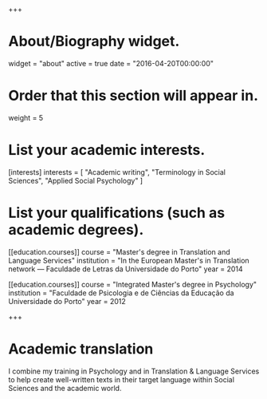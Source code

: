 +++
# About/Biography widget.
widget = "about"
active = true
date = "2016-04-20T00:00:00"

# Order that this section will appear in.
weight = 5

# List your academic interests.
[interests]
  interests = [
    "Academic writing",
    "Terminology in Social Sciences",
    "Applied Social Psychology"
  ]

# List your qualifications (such as academic degrees).
[[education.courses]]
  course = "Master's degree in Translation and Language Services"
  institution = "In the European Master's in Translation network — Faculdade de Letras da Universidade do Porto"
  year = 2014

[[education.courses]]
  course = "Integrated Master's degree in Psychology"
  institution = "Faculdade de Psicologia e de Ciências da Educação da Universidade do Porto"
  year = 2012
 
+++

# Academic translation

I combine my training in Psychology and in Translation & Language Services to help create well-written texts in their target language within Social Sciences and the academic world.
